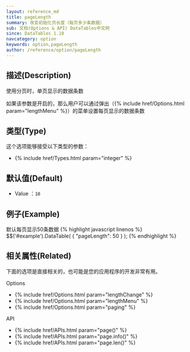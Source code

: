 ```yaml
---
layout: reference_md
title: pageLength
summary: 改变初始化页长度（每页多少条数据）
sub: 文档(Options & API) DataTables中文网
since: DataTables 1.10
navcategory: option
keywords: option,pageLength
author: /reference/option/pageLength
---
```


## 描述(Description)
使用分页时，单页显示的数据条数

如果该参数是开启的，那么用户可以通过弹出（{% include href/Options.html param="lengthMenu" %}）的菜单设置每页显示的数据条数

## 类型(Type)
这个选项能够接受以下类型的参数：

- {% include href/Types.html param="integer" %}

## 默认值(Default)
- Value ：`10`
 
## 例子(Example)
默认每页显示50条数据
{% highlight javascript linenos %}
$$('#example').DataTable( {
   "pageLength": 50
 } );
{% endhighlight %}

## 相关属性(Related)
下面的选项是直接相关的，也可能是您的应用程序的开发非常有用。

Options

- {% include href/Options.html param="lengthChange" %}
- {% include href/Options.html param="lengthMenu" %}
- {% include href/Options.html param="paging" %}

API

- {% include href/APIs.html param="page()" %}
- {% include href/APIs.html param="page.info()" %}
- {% include href/APIs.html param="page.len()" %}
